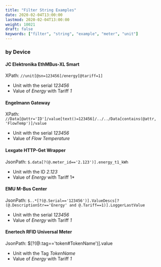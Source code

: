 ```yaml
---
title: "Filter String Examples"
date: 2020-02-04T13:00:00
lastmod: 2020-02-04T13:00:00
weight: 10021
draft: false
keywords: ["filter", "string", "example", "meter", "unit"]
---
```


### by Device

#### JC Elektronika EthMBus-XL Smart

XPath: `//unit[@sn=123456]/energy[@tariff=1]`

* Unit with the serial *123456*
* Value of *Energy* with Tariff *1*

#### Engelmann Gateway

XPath: `//Data[@attr='ID']/value[text()=123456]/../../Data[contains(@attr, 'FlowTemp')]/value`

* Unit with the serial *123456*
* Value of *Flow Temperature*

#### Lexgate HTTP-Get Wrapper

JsonPath: `$.data[?(@.meter_id=='2.123')].energy_t1_kWh`
* Unit with the ID *2.123*
* Value of *Energy* with Tariff 1*

#### EMU M-Bus Center

JsonPath: `$..*[?(@.Serial=='123456')].ValueDescs[?(@.DescriptionStr=='Energy' and @.Tariff==1)].LoggerLastValue`

* Unit with the serial *123456*
* Value of *Energy* with Tariff *1*

#### Enertech RFID Universal Meter

JsonPath: $[?(@.tag=='token#TokenName')].value

* Unit with the Tag *TokenName*
* Value of *Energy* with Tariff *1*
